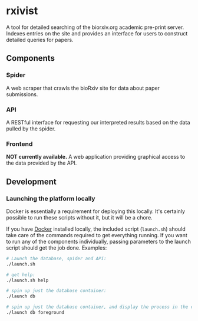 # rxivist

A tool for detailed searching of the biorxiv.org academic pre-print server. Indexes entries on the site and provides an interface for users to construct detailed queries for papers.

## Components

### Spider
A web scraper that crawls the bioRxiv site for data about paper submissions.

### API
A RESTful interface for requesting our interpreted results based on the data pulled by the spider.

### Frontend
**NOT currently available.**
A web application providing graphical access to the data provided by the API.

## Development
### Launching the platform locally

Docker is essentially a requirement for deploying this locally. It's certainly possible to run these scripts without it, but it will be a chore.

If you have [Docker](https://www.docker.com/community-edition) installed locally, the included script (`launch.sh`) should take care of the commands required to get everything running. If you want to run any of the components individually, passing parameters to the launch script should get the job done. Examples:

```sh
# Launch the database, spider and API:
./launch.sh

# get help:
./launch.sh help

# spin up just the database container:
./launch db

# spin up just the database container, and display the process in the console:
./launch db foreground
```
